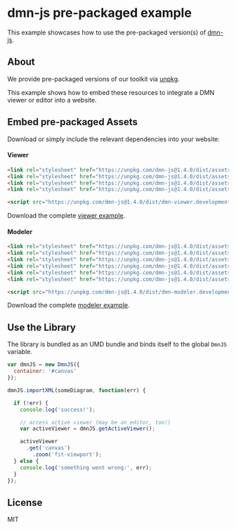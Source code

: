 # dmn-js pre-packaged example

This example showcases how to use the pre-packaged version(s) of [dmn-js](https://github.com/bpmn-io/dmn-js).


## About

We provide pre-packaged versions of our toolkit via [unpkg](https://unpkg.com/dmn-js/dist/).

This example shows how to embed these resources to integrate a DMN viewer or editor
into a website.


## Embed pre-packaged Assets

Download or simply include the relevant dependencies into your website:

#### Viewer

```html
<link rel="stylesheet" href="https://unpkg.com/dmn-js@1.4.0/dist/assets/dmn-js-drd.css">
<link rel="stylesheet" href="https://unpkg.com/dmn-js@1.4.0/dist/assets/dmn-js-decision-table.css">
<link rel="stylesheet" href="https://unpkg.com/dmn-js@1.4.0/dist/assets/dmn-js-literal-expression.css">
<link rel="stylesheet" href="https://unpkg.com/dmn-js@1.4.0/dist/assets/dmn-font/css/dmn.css">

<script src="https://unpkg.com/dmn-js@1.4.0/dist/dmn-viewer.development.js"></script>
```

Download the complete [viewer example](https://rawgit.com/bpmn-io/dmn-js-examples/master/starter/viewer.html).

#### Modeler

```html
<link rel="stylesheet" href="https://unpkg.com/dmn-js@1.4.0/dist/assets/diagram-js.css">
<link rel="stylesheet" href="https://unpkg.com/dmn-js@1.4.0/dist/assets/dmn-js-drd.css">
<link rel="stylesheet" href="https://unpkg.com/dmn-js@1.4.0/dist/assets/dmn-js-decision-table.css">
<link rel="stylesheet" href="https://unpkg.com/dmn-js@1.4.0/dist/assets/dmn-js-decision-table-controls.css">
<link rel="stylesheet" href="https://unpkg.com/dmn-js@1.4.0/dist/assets/dmn-js-literal-expression.css">
<link rel="stylesheet" href="https://unpkg.com/dmn-js@1.4.0/dist/assets/dmn-font/css/dmn.css">

<script src="https://unpkg.com/dmn-js@1.4.0/dist/dmn-modeler.development.js"></script>
```

Download the complete [modeler example](https://rawgit.com/bpmn-io/dmn-js-examples/master/starter/modeler.html).


## Use the Library

The library is bundled as an UMD bundle and binds itself to the global `DmnJS`
variable.

```javascript
var dmnJS = new DmnJS({
  container: '#canvas'
});

dmnJS.importXML(someDiagram, function(err) {

  if (!err) {
    console.log('success!');

    // access active viewer (may be an editor, too!)
    var activeViewer = dmnJS.getActiveViewer();

    activeViewer
      .get('canvas')
        .zoom('fit-viewport');
  } else {
    console.log('something went wrong:', err);
  }
});
```

## License

MIT
